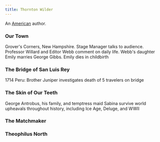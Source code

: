 ```yaml
---
title: Thornton Wilder
---
```


An [American](../index.html) author.

### Our Town

Grover's Corners, New Hampshire. Stage Manager talks to audience. Professor Willard and Editor Webb comment on daily life. Webb's daughter Emily marries George Gibbs. Emily dies in childbirth

### The Bridge of San Luis Rey

1714 Peru: Brother Juniper investigates death of 5 travelers on bridge

### The Skin of Our Teeth

George Antrobus, his family, and temptress maid Sabina survive world upheavals throughout history, including Ice Age, Deluge, and WWII

### The Matchmaker

### Theophilus North
